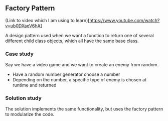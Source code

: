## Factory Pattern
(Link to video which I am using to learn)[https://www.youtube.com/watch?v=ub0DXaeV6hA]

A design pattern used when we want a function to return one of several different child class objects, which all have the same base class.

### Case study
Say we have a video game and we want to create an enemy from random.
- Have a random number generator choose a number
- Depending on the number, a specific type of enemy is chosen at runtime and returned

### Solution study
The solution implements the same functionality, but uses the factory pattern to modularize the code.
